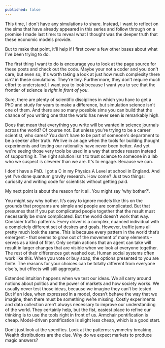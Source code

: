 ```yaml
---
published: false
---
```


This time, I don't have any simulations to share. Instead, I want to reflect on the sims that have already appeared in this series and follow through on a promise I made last time: to reveal what I thought was the deeper truth that these economic models provide. 

But to make that point, it'll help if I first cover a few other bases about what I've been trying to do.

The first thing I want to do is encourage you to look at the page source for these posts and check out the code. Maybe your not a coder and you don't care, but even so, it's worth taking a look at just how much complexity there *isn't* in these simulations. They're tiny. Furthermore, they don't require much effort to understand. I want you to look because I want you to see that the frontier of science is *right in front of you*.

Sure, there are plenty of scientific disciplines in which you have to get a PhD and study for years to make a difference, but simulation science isn't one of them. And there are so many possible sims you can build that the chance of you writing one that the world has never seen is remarkably high. 

Does that mean that everything you write will be wanted in science journals across the world? Of course not. But unless you're trying to be a career scientist, who cares? You don't have to be part of someone's department to be a seeker after truth. We live in an age when the tools for building thought experiments and testing our rationality have never been better. And yet we're seeing those very tools be used in a way that erodes reason instead of supporting it. The right solution isn't to trust science to someone in a lab who we suspect is cleverer than we are. It's to engage. Because we can.

I don't have a PhD. I got a C in my Physics A Level at school in England. And yet I've done quantum gravity research. How come? Just two things: curiosity and writing code for scientists without getting paid. 

My next point is about the reason for it all. You might say 'why bother?'.







You might say why bother. 
It’s easy to ignore models like this on the grounds that programs are simple and people are complicated. But that presumes that if you put complicated people together that the result must necessarily be *more* complicated. 
But the world doesn’t work that way. Consider traffic patterns. Every driver is a complex, nuanced individual with a completely different set of desires and goals. However, traffic jams all pretty much look the same. 
This is because every pattern in the world that’s emergent - that seems to grow out of the movement of many elements - serves as a kind of filter. Only certain actions that an agent can take will result in larger changes that are visible when we look at everyone together. The rest of their differences get washed out. 
Human social systems often work like this. When you vote or buy soap, the options presented to you are finite. The reasons for your choices can be totally different from everyone else's, but effects will still aggregate. 

Extended intuition happens when we test our ideas. 
We all carry around notions about politics and the power of markets and how society works. We usually never test those ideas, because we imagine they can’t be tested. But if an idea, when expressed in a model, doesn’t behave the way that we imagine, then there must be something we’re missing. 
Costly experiments and data collection aren’t always necessary to improve our understanding of the world. They certainly help, but the fist, easiest place to refine our thinking is to use the tools right in front of us. 
Armchair pontification is cheap. Model-driven pontification is slight less cheap, which is a good start. 

Don’t just look at the specifics. Look at the patterns: symmetry breaking.
Wealth distributions are the clue.
Why do we expect markets to produce magic answers?

